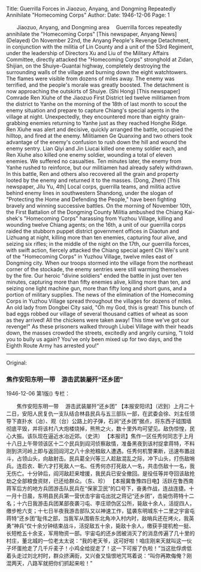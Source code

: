 Title: Guerrilla Forces in Jiaozuo, Anyang, and Dongming Repeatedly Annihilate "Homecoming Corps"
Author: 
Date: 1946-12-06
Page: 1

　　Jiaozuo, Anyang, and Dongming area
  　Guerrilla forces repeatedly annihilate the "Homecoming Corps"
    [This newspaper, Anyang News] (Delayed) On November 22nd, the Anyang People's Revenge Detachment, in conjunction with the militia of Lin County and a unit of the 53rd Regiment, under the leadership of Directors Xu and Liu of the Military Affairs Committee, directly attacked the "Homecoming Corps" stronghold at Zidan, Shijian, on the Shuiye-Guantai highway, completely destroying the surrounding walls of the village and burning down the eight watchtowers. The flames were visible from dozens of miles away. The enemy was terrified, and the people's morale was greatly boosted. The detachment is now approaching the outskirts of Shuiye. (Shi Hong)
    [This newspaper] Comrade Ren Xiuhe of the Jiaozuo First District led twelve militiamen from the district to Yanhe on the morning of the 18th of last month to scout the enemy situation and prepare to capture Chiang's special agents in the village at night. Unexpectedly, they encountered more than eighty grain-grabbing enemies returning to Yanhe just as they reached Honghe Ridge. Ren Xiuhe was alert and decisive, quickly arranged the battle, occupied the hilltop, and fired at the enemy. Militiamen Ge Quanxing and two others took advantage of the enemy's confusion to rush down the hill and wound the enemy sentry. Lian Qiyi and Jin Liucai killed one enemy soldier each, and Ren Xiuhe also killed one enemy soldier, wounding a total of eleven enemies. We suffered no casualties. Ten minutes later, the enemy from Yanhe rushed to reinforce, but our militiamen had already safely withdrawn. In this battle, Ren and others also recovered all the grain and property looted by the enemy and returned it to the masses. (Dong, Zhen)
    [This newspaper, Jilu Yu, 4th] Local corps, guerrilla teams, and militia active behind enemy lines in southwestern Shandong, under the slogan of "Protecting the Home and Defending the People," have been fighting bravely and winning successive battles. On the morning of November 10th, the First Battalion of the Dongming County Militia ambushed the Chiang Kai-shek's "Homecoming Corps" harassing from Yuzhou Village, killing and wounding twelve Chiang agents; on the 16th, a unit of our guerrilla corps raided the stubborn puppet district government offices in Diaotun and Lizhuang at night, killing more than ten enemies, capturing four alive, and seizing six rifles; in the middle of the night on the 17th, our guerrilla forces, with swift action, fiercely attacked the Chiang special agent Chi Wei's unit of the "Homecoming Corps" in Yuzhou Village, twelve miles east of Dongming city. When our troops stormed into the village from the northeast corner of the stockade, the enemy sentries were still warming themselves by the fire. Our heroic "divine soldiers" ended the battle in just over ten minutes, capturing more than fifty enemies alive, killing more than ten, and seizing one light machine gun, more than fifty long and short guns, and a portion of military supplies. The news of the elimination of the Homecoming Corps in Yuzhou Village spread throughout the villages for dozens of miles. An old lady from Dongbei City said, "Oh my God, this is great! This bunch of bad eggs robbed our village of several thousand catties of wheat as soon as they arrived! All the chickens were taken away! This time we've got our revenge!" As these prisoners walked through Liubei Village with their heads down, the masses crowded the streets, excitedly and angrily cursing, "I told you to bully us again? You've only been mixed up for two days, and the Eighth Route Army has arrested you!"



<hr /> 

Original: 


### 焦作安阳东明一带　游击武装屡歼“还乡团”

1946-12-06
第1版()
专栏：

　　焦作安阳东明一带
  　游击武装屡歼“还乡团”
    【本报安阳讯】（迟到）上月二十二日，安阳人民复仇一支队结合林县民兵与五三部队一部，在武委会徐、刘主任领导下直扑水（冶）、观（台）公路上的子弹，石涧“还乡团”据点，将东西子钺围墙彻底平毁，并将该村八大炮楼烧掉，熊熊之火，数十里外均可望见。敌伪惊惶，民心大振。该队现在逼近水冶近郊。（史洪）
    【本报讯】焦作一区任秀何同志于上月十八日上午带领该区十二个民兵到阎河侦察敌情，准备黑夜到该村捉拿蒋特，不料刚到洪河岭上即与返回阎河之八十余抢粮敌人遭遇。任秀何机警果断，迅速布置战斗，占领山头，向敌射击。民兵葛全兴等三人趁敌混乱之际，冲下山头，打伤敌哨兵。连启衣、靳六才打死敌人一名、任秀何亦打死敌人一名，共击伤敌十一名，我无伤亡。十分钟后，阎河敌赶来增援，我民兵已安全撤回。是役任等并夺回该敌抢劫之全部粮食资财，已还给群众。（东、珍）
    【本报冀鲁豫四日电】活跃在鲁西南蒋军后方的地方兵团游击队民兵在“保家卫民”的口号下，奋勇作战，连战连捷。十一月十日晨，东明县民兵第一营伏击宇宙屯出扰之蒋记“还乡团”，击毙伤蒋特十二名；十六日我游击兵团某部夜袭刁屯、李庄顽伪区公所，毙敌十余人，活捉四人，缴步枪六支；十七日半夜我游击部队又以神速工作，猛袭东明城东十二里之宇宙屯蒋特“还乡团”耻伟之部，当我军从围砦东北角冲入村内时，敌哨兵还在烤火，我英勇“神兵”仅十余分钟结束战斗，活捉敌五十余，毙敌十余人，缴获手提机枪一挺、长短枪五十余支，军用物资一部。宇宙屯的还乡团被消灭了的消息传遍了几十里的村庄，董北城的一位老太太说：“我的老天爷，这可好啦！咱庄刚来天就叫这一伙子坏蛋抢走了几千斤麦子！小鸡全给捉走了！这一下可报了仇啦！”当这批俘虏低着头走过刘北村时，群众挤满街，又兴奋又恼恨地咒骂着说：“叫你再欺侮俺？刚混两天，八路军就把你们抓起来啦！”
